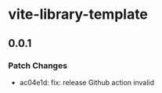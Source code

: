 # vite-library-template

## 0.0.1

### Patch Changes

- ac04e1d: fix: release Github action invalid
